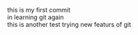 this is my first commit
<br>
in learning git again
<br>
this is another test trying new featurs of git
